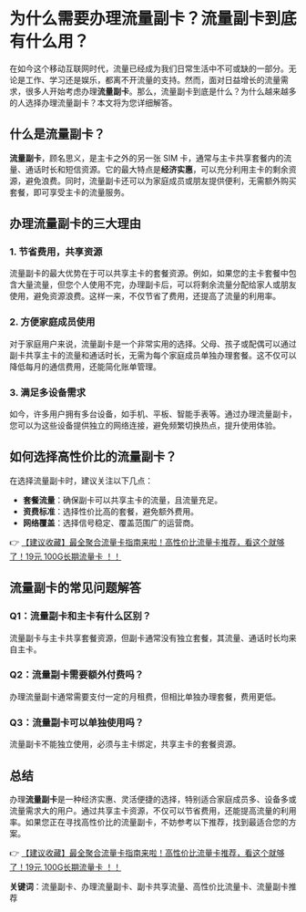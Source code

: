 # 为什么需要办理流量副卡？流量副卡到底有什么用？

在如今这个移动互联网时代，流量已经成为我们日常生活中不可或缺的一部分。无论是工作、学习还是娱乐，都离不开流量的支持。然而，面对日益增长的流量需求，很多人开始考虑办理**流量副卡**。那么，流量副卡到底是什么？为什么越来越多的人选择办理流量副卡？本文将为您详细解答。

## 什么是流量副卡？

**流量副卡**，顾名思义，是主卡之外的另一张 SIM 卡，通常与主卡共享套餐内的流量、通话时长和短信资源。它的最大特点是**经济实惠**，可以充分利用主卡的剩余资源，避免浪费。同时，流量副卡还可以为家庭成员或朋友提供便利，无需额外购买套餐，即可享受主卡的流量服务。

## 办理流量副卡的三大理由

### 1. **节省费用，共享资源**
流量副卡的最大优势在于可以共享主卡的套餐资源。例如，如果您的主卡套餐中包含大量流量，但您个人使用不完，办理副卡后，可以将剩余流量分配给家人或朋友使用，避免资源浪费。这样一来，不仅节省了费用，还提高了流量的利用率。

### 2. **方便家庭成员使用**
对于家庭用户来说，流量副卡是一个非常实用的选择。父母、孩子或配偶可以通过副卡共享主卡的流量和通话时长，无需为每个家庭成员单独办理套餐。这不仅可以降低每月的通信费用，还能简化账单管理。

### 3. **满足多设备需求**
如今，许多用户拥有多台设备，如手机、平板、智能手表等。通过办理流量副卡，您可以为这些设备提供独立的网络连接，避免频繁切换热点，提升使用体验。

## 如何选择高性价比的流量副卡？

在选择流量副卡时，建议关注以下几点：
- **套餐流量**：确保副卡可以共享主卡的流量，且流量充足。
- **资费标准**：选择性价比高的套餐，避免额外费用。
- **网络覆盖**：选择信号稳定、覆盖范围广的运营商。

👉 [【建议收藏】最全聚合流量卡指南来啦！高性价比流量卡推荐，看这个就够了！19元 100G长期流量卡 ！！](https://bit.ly/Liuliangka)

## 流量副卡的常见问题解答

### Q1：流量副卡和主卡有什么区别？
流量副卡与主卡共享套餐资源，但副卡通常没有独立套餐，其流量、通话时长均来自主卡。

### Q2：流量副卡需要额外付费吗？
办理流量副卡通常需要支付一定的月租费，但相比单独办理套餐，费用更低。

### Q3：流量副卡可以单独使用吗？
流量副卡不能独立使用，必须与主卡绑定，共享主卡的套餐资源。

## 总结

办理**流量副卡**是一种经济实惠、灵活便捷的选择，特别适合家庭成员多、设备多或流量需求大的用户。通过共享主卡资源，不仅可以节省费用，还能提高流量的利用率。如果您正在寻找高性价比的流量副卡，不妨参考以下推荐，找到最适合您的方案。

👉 [【建议收藏】最全聚合流量卡指南来啦！高性价比流量卡推荐，看这个就够了！19元 100G长期流量卡 ！！](https://bit.ly/Liuliangka)

**关键词**：流量副卡、办理流量副卡、副卡共享流量、高性价比流量卡、流量副卡推荐